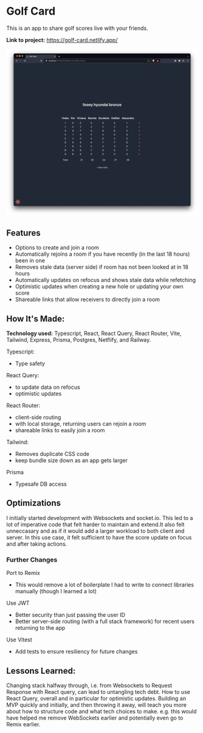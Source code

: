 # Golf Card
This is an app to share golf scores live with your friends.

**Link to project:** https://golf-card.netlify.app/

![Image of a room with multiple users](/images/room.png "Golf Card Room")

## Features

- Options to create and join a room
- Automatically rejoins a room if you have recently (in the last 18 hours) been in one
- Removes stale data (server side) if room has not been looked at in 18 hours
- Automatically updates on refocus and shows stale data while refetching
- Optimistic updates when creating a new hole or updating your own score
- Shareable links that allow receivers to directly join a room

## How It's Made:

**Technology used:** Typescript, React, React Query, React Router, Vite, Tailwind, Express, Prisma, Postgres, Netflify, and Railway.

Typescript:
- Type safety

React Query:
- to update data on refocus
- optimistic updates

React Router:
- client-side routing
- with local storage, returning users can rejoin a room
- shareable links to easily join a room

Tailwind:
- Removes duplicate CSS code
- keep bundle size down as an app gets larger

Prisma
- Typesafe DB access

## Optimizations
I initially started development with Websockets and socket.io. This led to a lot of imperative code that felt harder to maintain and extend.It also felt unneccasary and as if it would add a larger workload to both client and server. In this use case, it felt sufficient to have the score update on focus and after taking actions.

### Further Changes
Port to Remix
- This would remove a lot of boilerplate I had to write to connect libraries manually (though I learned a lot)

Use JWT
- Better security than just passing the user ID
- Better server-side routing (with a full stack framework) for recent users returning to the app

Use Vitest
- Add tests to ensure resiliency for future changes

## Lessons Learned:
Changing stack halfway through, i.e. from Websockets to Request Response with React query, can lead to untangling tech debt.
How to use React Query, overall and in particular for optimistic updates.
Building an MVP quickly and initially, and then throwing it away, will teach you more about how to structure code and what tech choices to make.
e.g. this would have helped me remove WebSockets earlier and potentially even go to Remix earlier.
 
